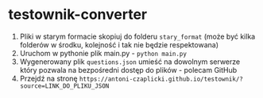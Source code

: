 # testownik-converter

1. Pliki w starym formacie skopiuj do folderu `stary_format` (może być kilka folderów w środku, kolejność i tak nie będzie respektowana)
2. Uruchom w pythonie plik main.py - `python main.py`
3. Wygenerowany plik `questions.json` umieść na dowolnym serwerze który pozwala na bezpośredni dostęp do plików - polecam GitHub
4. Przejdź na stronę `https://antoni-czaplicki.github.io/testownik/?source=LINK_DO_PLIKU_JSON`
